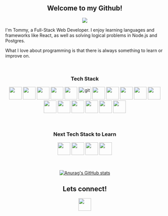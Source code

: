 <div align="center">

## Welcome to my Github!

<img src="https://raw.githubusercontent.com/abhisheknaiidu/abhisheknaiidu/master/code.gif" max-width="70%"/>

<br>

<p align="left">
I'm Tommy, a Full-Stack Web Developer. I enjoy learning languages and frameworks like React, as well as solving logical problems in Node.js and Postgres.
</p>

<p align="left">
What I love about programming is that there is always something to learn or improve on.
</p>

</br>

### Tech Stack

<p>     
<img src="https://cdn.jsdelivr.net/gh/devicons/devicon/icons/react/react-original-wordmark.svg"  width="40" height="40" />
<img src="https://cdn.jsdelivr.net/gh/devicons/devicon/icons/nodejs/nodejs-plain-wordmark.svg" width="40" height="40" /> 
<img src="https://cdn.jsdelivr.net/gh/devicons/devicon/icons/css3/css3-plain-wordmark.svg" width="40" height="40" />
<img src="https://cdn.jsdelivr.net/gh/devicons/devicon/icons/bootstrap/bootstrap-plain-wordmark.svg" width="40" height="40"/> 
<img src="https://cdn.jsdelivr.net/gh/devicons/devicon/icons/express/express-original.svg" width="40" height="40"/>
<img src="https://www.vectorlogo.zone/logos/git-scm/git-scm-icon.svg" alt="git" width="40" height="40"/>
<img src="https://cdn.jsdelivr.net/gh/devicons/devicon/icons/html5/html5-plain-wordmark.svg" width="40" height="40"/> 
<img src="https://cdn.jsdelivr.net/gh/devicons/devicon/icons/javascript/javascript-plain.svg" width="40" height="40"/> 
<img src="https://cdn.jsdelivr.net/gh/devicons/devicon/icons/jquery/jquery-plain-wordmark.svg" width="40" height="40"/> 
<img src="https://cdn.jsdelivr.net/gh/devicons/devicon/icons/jest/jest-plain.svg" width="40" height="40"/> 
<img src="https://cdn.jsdelivr.net/gh/devicons/devicon/icons/mocha/mocha-plain.svg" width="40" height="40" /> 
<img src="https://cdn.jsdelivr.net/gh/devicons/devicon/icons/npm/npm-original-wordmark.svg" width="40" height="40" /> 
<img src="https://cdn.jsdelivr.net/gh/devicons/devicon/icons/postgresql/postgresql-plain-wordmark.svg" width="40" height="40" /> 
<img src="https://cdn.jsdelivr.net/gh/devicons/devicon/icons/rails/rails-plain-wordmark.svg" width="40" height="40" />
<img src="https://cdn.jsdelivr.net/gh/devicons/devicon/icons/ruby/ruby-plain-wordmark.svg" width="40" height="40" /> 
<img src="https://cdn.jsdelivr.net/gh/devicons/devicon/icons/sass/sass-original.svg" width="40" height="40/> <img src="https://raw.githubusercontent.com/prisma/presskit/main/Logos/Logomark-Dark-Prisma.png" width="40" height="40"/> 
<img src="https://cdn.jsdelivr.net/gh/devicons/devicon/icons/storybook/storybook-original.svg"  width="40" height="40"/>
 </p>
</br>

### Next Tech Stack to Learn

<p>
            <img src="https://cdn.jsdelivr.net/gh/devicons/devicon/icons/redux/redux-original.svg" width="40" height="40"/>
            <img src="https://cdn.jsdelivr.net/gh/devicons/devicon/icons/python/python-original-wordmark.svg" width="40" height="40" />
            <img src="https://cdn.jsdelivr.net/gh/devicons/devicon/icons/nextjs/nextjs-original.svg" width="40" height="40" />
           <img src="https://cdn.jsdelivr.net/gh/devicons/devicon/icons/typescript/typescript-plain.svg" width="40" height="40"/>  
</p>         
</br>

[![Anurag's GitHub stats](https://github-readme-stats.vercel.app/api?username=tommytrant)](https://github.com/anuraghazra/github-readme-stats)

<p >

## Lets connect!

<a href="https://www.linkedin.com/in/tommytran100/" target="blank"><img align="center" src="https://cdn.jsdelivr.net/gh/devicons/devicon/icons/linkedin/linkedin-original.svg"  width="40" height="40" /></a>

<!-- <a href="https://yuriyang.com
" target="blank"><img align="center" src="https://www.svgrepo.com/show/144579/browser.svg" alt="portfolio" height="40" width="40" /></a> -->

</p>

</div>
